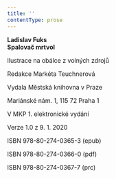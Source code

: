 ```yaml
---
title: ''
contentType: prose
---
```


<section>

**Ladislav Fuks  
Spalovač mrtvol**

</section>

<section>

Ilustrace na obálce z volných zdrojů

Redakce Markéta Teuchnerová

</section>

<section>

Vydala Městská knihovna v Praze

Mariánské nám. 1, 115 72 Praha 1

</section>

<section>

V MKP 1. elektronické vydání

Verze 1.0 z 9. 1. 2020

</section>

<section>

ISBN 978-80-274-0365-3 (epub)

ISBN 978-80-274-0366-0 (pdf)

ISBN 978-80-274-0367-7 (prc)

</section>
